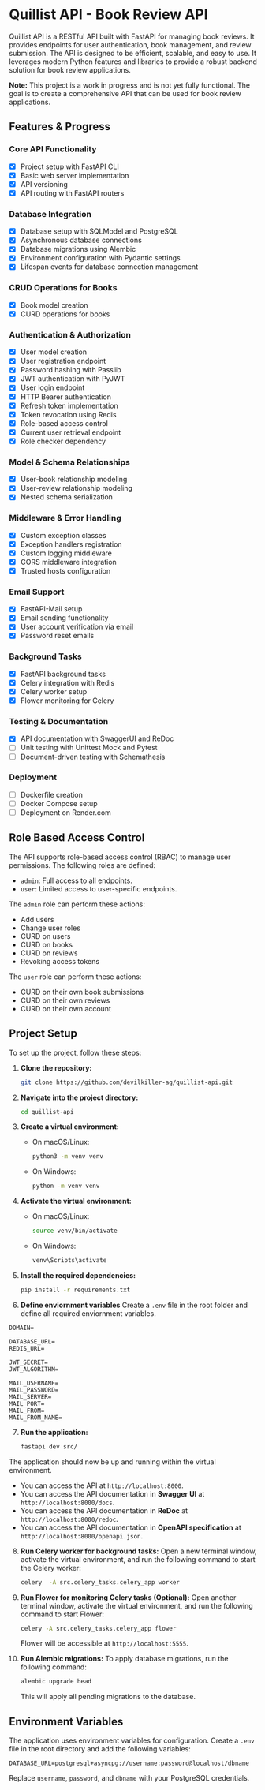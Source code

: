 # Quillist API - Book Review API

Quillist API is a RESTful API built with FastAPI for managing book reviews. It provides endpoints for user authentication, book management, and review submission. The API is designed to be efficient, scalable, and easy to use. It leverages modern Python features and libraries to provide a robust backend solution for book review applications.

**Note:** This project is a work in progress and is not yet fully functional. The goal is to create a comprehensive API that can be used for book review applications.

## Features & Progress

### Core API Functionality

- [x] Project setup with FastAPI CLI
- [x] Basic web server implementation
- [x] API versioning
- [x] API routing with FastAPI routers

### Database Integration

- [x] Database setup with SQLModel and PostgreSQL
- [x] Asynchronous database connections
- [x] Database migrations using Alembic
- [x] Environment configuration with Pydantic settings
- [x] Lifespan events for database connection management

### CRUD Operations for Books

- [x] Book model creation
- [x] CURD operations for books

### Authentication & Authorization

- [x] User model creation
- [x] User registration endpoint
- [x] Password hashing with Passlib
- [x] JWT authentication with PyJWT
- [x] User login endpoint
- [x] HTTP Bearer authentication
- [x] Refresh token implementation
- [x] Token revocation using Redis
- [x] Role-based access control
- [x] Current user retrieval endpoint
- [x] Role checker dependency

### Model & Schema Relationships

- [x] User-book relationship modeling
- [x] User-review relationship modeling
- [x] Nested schema serialization

### Middleware & Error Handling

- [x] Custom exception classes
- [x] Exception handlers registration
- [x] Custom logging middleware
- [x] CORS middleware integration
- [x] Trusted hosts configuration

### Email Support

- [x] FastAPI-Mail setup
- [x] Email sending functionality
- [x] User account verification via email
- [x] Password reset emails

### Background Tasks

- [x] FastAPI background tasks
- [x] Celery integration with Redis
- [x] Celery worker setup
- [x] Flower monitoring for Celery

### Testing & Documentation

- [x] API documentation with SwaggerUI and ReDoc
- [ ] Unit testing with Unittest Mock and Pytest
- [ ] Document-driven testing with Schemathesis

### Deployment

- [ ] Dockerfile creation
- [ ] Docker Compose setup
- [ ] Deployment on Render.com

## Role Based Access Control

The API supports role-based access control (RBAC) to manage user permissions. The following roles are defined:

- `admin`: Full access to all endpoints.
- `user`: Limited access to user-specific endpoints.

The `admin` role can perform these actions:

- Add users
- Change user roles
- CURD on users
- CURD on books
- CURD on reviews
- Revoking access tokens

The `user` role can perform these actions:

- CURD on their own book submissions
- CURD on their own reviews
- CURD on their own account

## Project Setup

To set up the project, follow these steps:

1. **Clone the repository:**

   ```bash
   git clone https://github.com/devilkiller-ag/quillist-api.git
   ```

2. **Navigate into the project directory:**

   ```bash
   cd quillist-api
   ```

3. **Create a virtual environment:**

   - On macOS/Linux:
     ```bash
     python3 -m venv venv
     ```
   - On Windows:
     ```bash
     python -m venv venv
     ```

4. **Activate the virtual environment:**

   - On macOS/Linux:
     ```bash
     source venv/bin/activate
     ```
   - On Windows:
     ```bash
     venv\Scripts\activate
     ```

5. **Install the required dependencies:**

   ```bash
   pip install -r requirements.txt
   ```

6. **Define enviornment variables**
   Create a `.env` file in the root folder and define all required enviornment variables.

```
DOMAIN=

DATABASE_URL=
REDIS_URL=

JWT_SECRET=
JWT_ALGORITHM=

MAIL_USERNAME=
MAIL_PASSWORD=
MAIL_SERVER=
MAIL_PORT=
MAIL_FROM=
MAIL_FROM_NAME=
```

7. **Run the application:**
   ```bash
   fastapi dev src/
   ```

The application should now be up and running within the virtual environment.

- You can access the API at `http://localhost:8000`.
- You can access the API documentation in **Swagger UI** at `http://localhost:8000/docs`.
- You can access the API documentation in **ReDoc** at `http://localhost:8000/redoc`.
- You can access the API documentation in **OpenAPI specification** at `http://localhost:8000/openapi.json`.

8. **Run Celery worker for background tasks:**
   Open a new terminal window, activate the virtual environment, and run the following command to start the Celery worker:

   ```bash
   celery  -A src.celery_tasks.celery_app worker
   ```

9. **Run Flower for monitoring Celery tasks (Optional):**
   Open another terminal window, activate the virtual environment, and run the following command to start Flower:

   ```bash
   celery -A src.celery_tasks.celery_app flower
   ```

   Flower will be accessible at `http://localhost:5555`.

10. **Run Alembic migrations:**
    To apply database migrations, run the following command:

    ```bash
    alembic upgrade head
    ```

    This will apply all pending migrations to the database.

## Environment Variables

The application uses environment variables for configuration. Create a `.env` file in the root directory and add the following variables:

```env
DATABASE_URL=postgresql+asyncpg://username:password@localhost/dbname
```

Replace `username`, `password`, and `dbname` with your PostgreSQL credentials.
